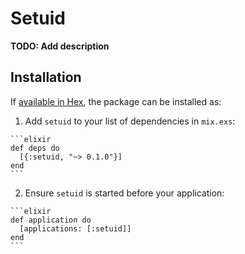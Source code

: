# Setuid

**TODO: Add description**

## Installation

If [available in Hex](https://hex.pm/docs/publish), the package can be installed as:

  1. Add `setuid` to your list of dependencies in `mix.exs`:

    ```elixir
    def deps do
      [{:setuid, "~> 0.1.0"}]
    end
    ```

  2. Ensure `setuid` is started before your application:

    ```elixir
    def application do
      [applications: [:setuid]]
    end
    ```


